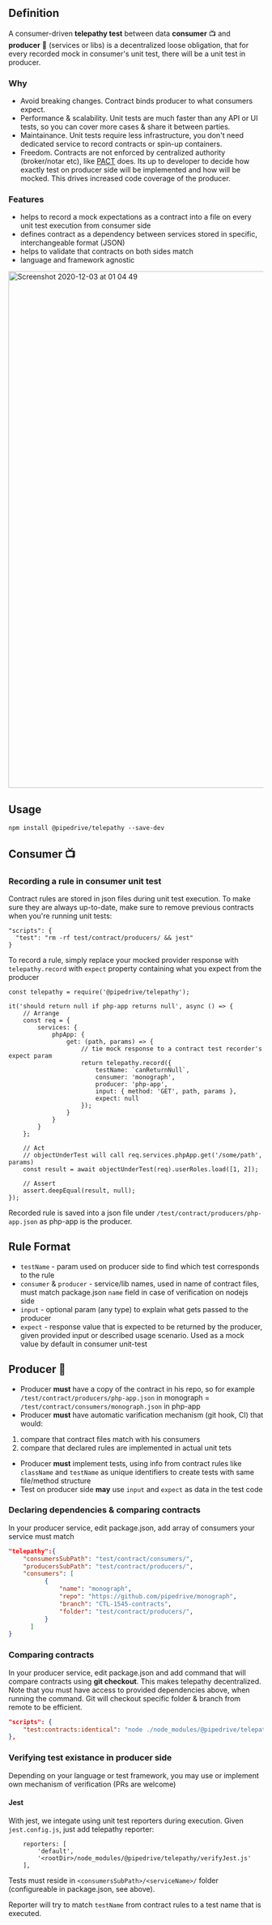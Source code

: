 ## Definition
A consumer-driven **telepathy test** between data **consumer** 📺 and **producer** 🎥 (services or libs) is a decentralized loose obligation,
that for every recorded mock in consumer's unit test, there will be a unit test in producer. 

### Why
- Avoid breaking changes. Contract binds producer to what consumers expect.
- Performance & scalability. Unit tests are much faster than any API or UI tests, so you can cover more cases & share it between parties.
- Maintainance. Unit tests require less infrastructure, you don't need dedicated service to record contracts or spin-up containers.
- Freedom. Contracts are not enforced by centralized authority (broker/notar etc), like [PACT](https://docs.pact.io/) does. Its up to developer to decide how exactly test on producer side will be implemented and how will be mocked. This drives increased code coverage of the producer.

### Features
- helps to record a mock expectations as a contract into a file on every unit test execution from consumer side
- defines contract as a dependency between services stored in specific, interchangeable format (JSON)
- helps to validate that contracts on both sides match
- language and framework agnostic

<img width="1020" alt="Screenshot 2020-12-03 at 01 04 49" src="https://user-images.githubusercontent.com/445122/100942229-a0918f00-3503-11eb-8d36-15c70b0f2dcf.png">

## Usage
```
npm install @pipedrive/telepathy --save-dev
```

## Consumer 📺
### Recording a rule in consumer unit test
Contract rules are stored in json files during unit test execution. To make sure they are always up-to-date, make sure to remove previous contracts when you're running unit tests:
```
"scripts": {
  "test": "rm -rf test/contract/producers/ && jest"
}
```


To record a rule, simply replace your mocked provider response with `telepathy.record` with `expect` property containing what you expect from the producer
```
const telepathy = require('@pipedrive/telepathy');

it('should return null if php-app returns null', async () => {
	// Arrange
	const req = {
		services: {
			phpApp: {
				get: (path, params) => {
					// tie mock response to a contract test recorder's expect param
					return telepathy.record({
						testName: `canReturnNull`,
						consumer: 'monograph',
						producer: 'php-app',
						input: { method: 'GET', path, params },
						expect: null
					});
				}
			}
		}
	};

	// Act
	// objectUnderTest will call req.services.phpApp.get('/some/path', params)
	const result = await objectUnderTest(req).userRoles.load([1, 2]);

	// Assert
	assert.deepEqual(result, null);
});
```

Recorded rule is saved into a json file under `/test/contract/producers/php-app.json` as php-app is the producer.


## Rule Format
- `testName` - param used on producer side to find which test corresponds to the rule
- `consumer` & `producer` - service/lib names, used in name of contract files, must match package.json `name` field in case of verification on nodejs side
- `input` - optional param (any type) to explain what gets passed to the producer
- `expect` - response value that is expected to be returned by the producer, given provided input or described usage scenario. Used as a mock value by default in consumer unit-test

## Producer 🎥
- Producer **must** have a copy of the contract in his repo, so for example 
`/test/contract/producers/php-app.json` in monograph = `/test/contract/consumers/monograph.json` in php-app
- Producer **must** have automatic varification mechanism (git hook, CI) that would:
1. compare that contract files match with his consumers 
2. compare that declared rules are implemented in actual unit tets

- Producer **must** implement tests, using info from contract rules like `className` and `testName` as unique identifiers to create tests with same file/method structure
- Test on producer side **may** use `input` and `expect` as data in the test code

### Declaring dependencies & comparing contracts
In your producer service, edit package.json, add array of consumers your service must match
```json
"telepathy":{
	"consumersSubPath": "test/contract/consumers/",
	"producersSubPath": "test/contract/producers/",
	"consumers": [
		  {
			  "name": "monograph",
			  "repo": "https://github.com/pipedrive/monograph",
			  "branch": "CTL-1545-contracts",
			  "folder": "test/contract/producers/",
		  }
	  ]
}
```

### Comparing contracts
In your producer service, edit package.json and add command that will compare contracts using **git checkout**. 
This makes telepathy decentralized. Note that you must have access to provided dependencies above, when running the command.
Git will checkout specific folder & branch from remote to be efficient.

```json
"scripts": {
	"test:contracts:identical": "node ./node_modules/@pipedrive/telepathy/verifyContracts.js"
},
```

### Verifying test existance in producer side
Depending on your language or test framework, you may use or implement own mechanism of verification (PRs are welcome)

#### Jest
With jest, we integate using unit test reporters during execution. Given `jest.config.js`, just add telepathy reporter:
```
	reporters: [
		'default',
		'<rootDir>/node_modules/@pipedrive/telepathy/verifyJest.js'
	],
```

Tests must reside in
`<consumersSubPath>/<serviceName>/` folder (configureable in package.json, see above).

Reporter will try to match `testName` from contract rules to a test name that is executed.
